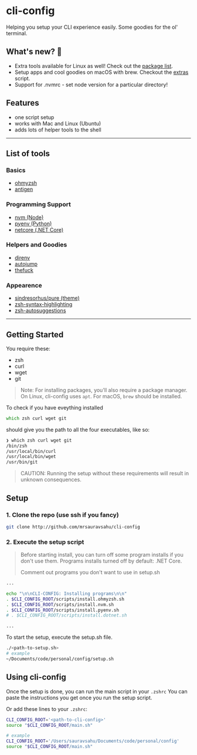 # cli-config

Helping you setup your CLI experience easily. Some goodies for the ol' terminal.

## What's new? 🎉
- Extra tools available for Linux as well! Check out the [package list](extras/apt-list.txt).
- Setup apps and cool goodies on macOS with brew. Checkout the [extras](extras/setup.sh) script.
- Support for .nvmrc - set node version for a particular directory!

## Features
- one script setup
- works with Mac and Linux (Ubuntu)
- adds lots of helper tools to the shell

---

## List of tools 

### Basics
- [ohmyzsh](https://github.com/ohmyzsh/ohmyzsh)
- [antigen](https://github.com/zsh-users/antigen)

### Programming Support
- [nvm (Node)](https://github.com/nvm-sh/nvm)
- [pyenv (Python)](https://github.com/pyenv/pyenv)
- [netcore (.NET Core)](https://github.com/dotnet/core) 

### Helpers and Goodies
- [direnv](https://github.com/direnv/direnv)
- [autojump](https://github.com/wting/autojump)
- [thefuck](https://github.com/nvbn/thefuck)

### Appearence
- [sindresorhus/pure (theme)](https://github.com/sindresorhus/pure)
- [zsh-syntax-highlighting](https://github.com/zsh-users/zsh-syntax-highlighting)
- [zsh-autosuggestions](https://github.com/zsh-users/zsh-autosuggestions)

---

## Getting Started

You require these:
- zsh
- curl
- wget
- git

> Note: For installing packages,  you'll also require a package manager. On Linux, cli-config  uses `apt`. For macOS, `brew` should be installed.

To check if you have eveything installed

```zsh
which zsh curl wget git
```

should give you the path to all the four executables, like so:

```zsh
❯ which zsh curl wget git
/bin/zsh
/usr/local/bin/curl
/usr/local/bin/wget
/usr/bin/git
```

> CAUTION: Running the setup without these requirements will result in unknown consequences.

## Setup

### 1. Clone the repo (use ssh if you fancy)
```zsh
git clone http://github.com/mrsauravsahu/cli-config
```

### 2. Execute the setup script

> Before starting install, you can turn off some program installs if you don't use them. Programs installs turned off by default: .NET Core.
>
> Comment out programs you don't want to use in setup.sh 
```bash
...

echo "\n\nCLI-CONFIG: Installing programs\n\n"
. $CLI_CONFIG_ROOT/scripts/install.ohmyzsh.sh
. $CLI_CONFIG_ROOT/scripts/install.nvm.sh
. $CLI_CONFIG_ROOT/scripts/install.pyenv.sh
# . $CLI_CONFIG_ROOT/scripts/install.dotnet.sh

...
```

To start the setup, execute the setup.sh file.
```zsh
./<path-to-setup.sh>
# example
~/Documents/code/personal/config/setup.sh
```

## Using cli-config

Once the setup is done, you can run the main script in your `.zshrc`
You can paste the instructions you get once you run the setup script.

Or add these lines to your `.zshrc`:

```zsh
CLI_CONFIG_ROOT='<path-to-cli-config>'
source "$CLI_CONFIG_ROOT/main.sh"

# example
CLI_CONFIG_ROOT='/Users/sauravsahu/Documents/code/personal/config'
source "$CLI_CONFIG_ROOT/main.sh"
```